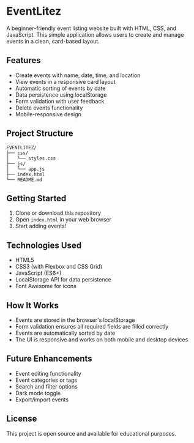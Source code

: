 # EventLitez

A beginner-friendly event listing website built with HTML, CSS, and JavaScript. This simple application allows users to create and manage events in a clean, card-based layout.

## Features

- Create events with name, date, time, and location
- View events in a responsive card layout
- Automatic sorting of events by date
- Data persistence using localStorage
- Form validation with user feedback
- Delete events functionality
- Mobile-responsive design

## Project Structure

```
EVENTLITEZ/
├── css/
│   └── styles.css
├── js/
│   └── app.js
├── index.html
└── README.md
```

## Getting Started

1. Clone or download this repository
2. Open `index.html` in your web browser
3. Start adding events!

## Technologies Used

- HTML5
- CSS3 (with Flexbox and CSS Grid)
- JavaScript (ES6+)
- LocalStorage API for data persistence
- Font Awesome for icons

## How It Works

- Events are stored in the browser's localStorage
- Form validation ensures all required fields are filled correctly
- Events are automatically sorted by date
- The UI is responsive and works on both mobile and desktop devices

## Future Enhancements

- Event editing functionality
- Event categories or tags
- Search and filter options
- Dark mode toggle
- Export/import events

## License

This project is open source and available for educational purposes.
